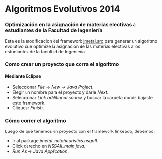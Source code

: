 # Algoritmos Evolutivos 2014

### Optimización en la asignación de materias electivas a estudiantes de la Facultad de Ingeniería

Esta es la modificacion del framework [jmetal.src](http://jmetal.sourceforge.net/) para generar un algoritmo evolutivo que optimize la asignación de las materias electivas a los estudiantes de la facultad de Ingeniería. 

### Como crear un proyecto que corra el algoritmo

#### Mediante Eclipse

* Seleccionar *File* -> *New* -> *Java Project*.
* Elegir un nombre para el proyecto y darle *Next*.
* Seleccionar *Link additional source* y buscar la carpeta donde bajaste este framework.
* Cliquear *Finish*.

### Cómo correr el algoritmo

Luego de que tenemos un proyecto con el framework linkeado, debemos:

* Ir al package *jmetal.metaheuristics.nsgaII*.
* Click derecho en *NSGAII_main.java*.
* *Run As* -> *Java Application*.
